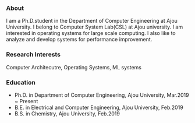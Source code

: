 ### About
I am a Ph.D.student in the Department of Computer Engineering at Ajou University. I belong to Computer System Lab(CSL) at Ajou university. I am interested in operating systems for large scale computing. I also like to analyze and develop systems for performance improvement.

### Research Interests
Computer Architecutre, Operating Systems, ML systems 

### Education
- Ph.D. in Department of Computer Engineering, Ajou University, Mar.2019 ~ Present
- B.E. in Electrical and Computer Engineering, Ajou University, Feb.2019
- B.S. in Chemistry, Ajou University, Feb.2019
